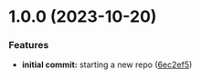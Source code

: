 # 1.0.0 (2023-10-20)


### Features

* **initial commit:** starting a new repo ([6ec2ef5](https://github.com/luvsscorpius/TaskWise/commit/6ec2ef556f6dd1e55eddd570a5b1e119da9f8cf3))

